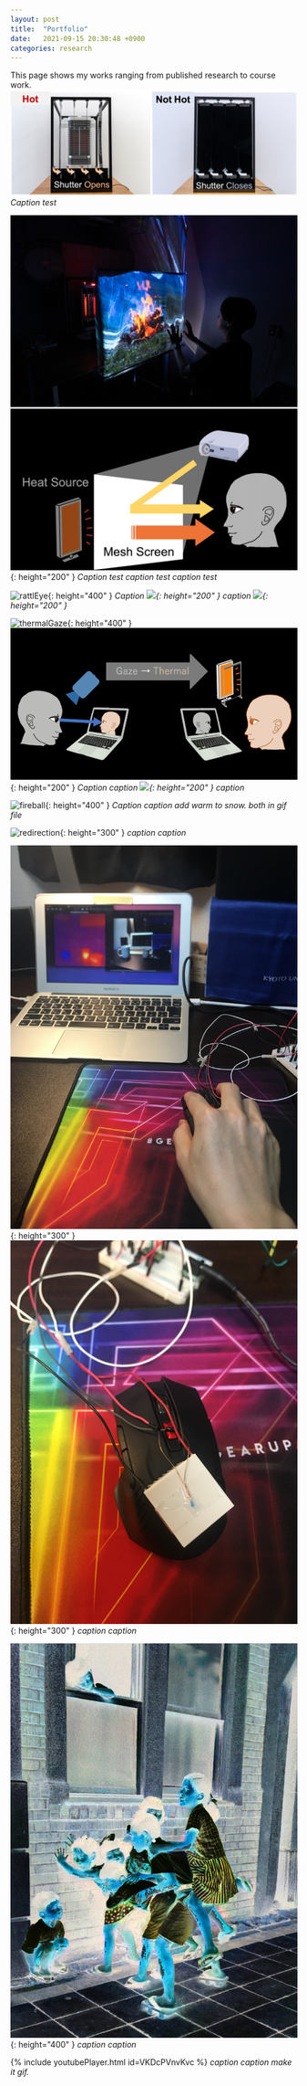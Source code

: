 ```yaml
---
layout: post
title:  "Portfolio"
date:   2021-09-15 20:30:48 +0900
categories: research
---
```


This page shows my works ranging from published research to course work.
![thermoBlinds](/assets/works/thermoBlinds.png)
*Caption test*

![mesh1](/assets/works/mesh1.jpg)
![mesh2](/assets/works/mesh2.png){: height="200" }
*Caption test caption test caption test*

![rattlEye](/assets/works/rattlEye.png){: height="400" }
*Caption ![](/assets/works/){: height="200" } caption ![](/assets/works/){: height="200" }*

![thermalGaze](/assets/works/thermalGaze.png){: height="400" }
![thermalGazeGif](/assets/works/thermalGaze.gif){: height="200" }
*Caption caption ![](/assets/works/){: height="200" } caption*

![fireball](/assets/works/fireball.png){: height="400" }
*Caption caption add warm to snow. both in gif file*

![redirection](/assets/works/redirection.png){: height="300" }
*caption caption*

![therMouse](/assets/works/therMouse.jpg){: height="300" }
![therMouse2](/assets/works/therMouse2.jpg){: height="300" }
*caption caption*

![colorization](/assets/works/colorization.gif){: height="400" }
*caption caption*

{% include youtubePlayer.html id=VKDcPVnvKvc %}
*caption caption make it gif.*

